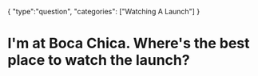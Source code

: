 {
    "type":"question",
    "categories": ["Watching A Launch"]
}

# I'm at Boca Chica. Where's the best place to watch the launch?
